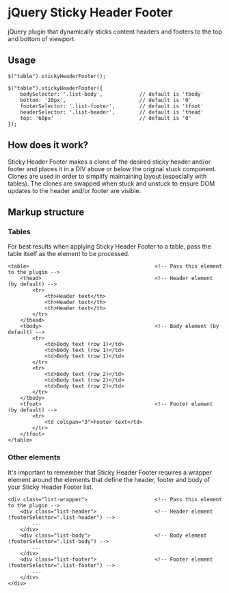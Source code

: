 # jQuery Sticky Header Footer
jQuery plugin that dynamically sticks content headers and footers to the top and bottom of viewport.

## Usage
    $("table").stickyHeaderFooter();

    $("table").stickyHeaderFooter({
        bodySelector: '.list-body',            // default is 'tbody'
        bottom: '20px',                        // default is '0'
        footerSelector: '.list-footer',        // default is 'tfoot'
        headerSelector: '.list-header',        // default is 'thead'
        top: '60px'                            // default is '0'
    });

## How does it work?
Sticky Header Footer makes a clone of the desired sticky header and/or footer and places it in a DIV above or below the original stuck component. Clones are used in order to simplify maintaining layout (especially with tables). The clones are swapped when stuck and unstuck to ensure DOM updates to the header and/or footer are visible.

## Markup structure
### Tables
For best results when applying Sticky Header Footer to a table, pass the table itself as the element to be processed.

    <table>                                         <!-- Pass this element to the plugin -->
        <thead>                                     <!-- Header element (by default) -->
            <tr>
                <th>Header text</th>
                <th>Header text</th>
                <th>Header text</th>
            </tr>
        </thead>
        <tbody>                                     <!-- Body element (by default) -->
            <tr>
                <td>Body text (row 1)</td>
                <td>Body text (row 1)</td>
                <td>Body text (row 1)</td>
            </tr>
            <tr>
                <td>Body text (row 2)</td>
                <td>Body text (row 2)</td>
                <td>Body text (row 2)</td>
            </tr>
        </tbody>
        <tfoot>                                     <!-- Footer element (by default) -->
            <tr>
                <td colspan="3">Footer text</td>
            </tr>
        </tfoot>
    </table>

### Other elements
It's important to remember that Sticky Header Footer requires a wrapper element around the elements that define the header, footer and body of your Sticky Header Footer list.

    <div class="list-wrapper">                      <!-- Pass this element to the plugin -->
        <div class="list-header">                   <!-- Header element (footerSelector=".list-header") -->
            ...
        </div>
        <div class="list-body">                     <!-- Body element (footerSelector=".list-body") -->
            ...
        </div>
        <div class="list-footer">                   <!-- Footer element (footerSelector=".list-footer") -->
            ...
        </div>
    </div>
